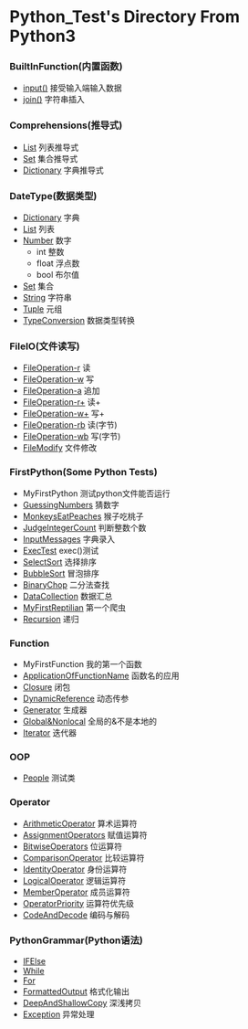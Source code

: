 # Python_Test's Directory From Python3

### BuiltInFunction(内置函数)
* [input()](https://github.com/wangshiz/Python_Test/blob/master/BuiltInFunction/input.py) 接受输入端输入数据
* [join()](https://github.com/wangshiz/Python_Test/blob/master/BuiltInFunction/join.py) 字符串插入

### Comprehensions(推导式)
* [List](https://github.com/wangshiz/Python_Test/blob/master/Comprehensions/List.py) 列表推导式
* [Set](https://github.com/wangshiz/Python_Test/blob/master/Comprehensions/Set.py) 集合推导式
* [Dictionary](https://github.com/wangshiz/Python_Test/blob/master/Comprehensions/Dictionary.py) 字典推导式

### DateType(数据类型)
* [Dictionary](https://github.com/wangshiz/Python_Test/blob/master/DataType/Dictionary.py) 字典
* [List](https://github.com/wangshiz/Python_Test/blob/master/DataType/List.py) 列表
* [Number](https://github.com/wangshiz/Python_Test/blob/master/DataType/Number.py) 数字
    * int 整数
    * float 浮点数
    * bool 布尔值
* [Set](https://github.com/wangshiz/Python_Test/blob/master/DataType/Set.py) 集合
* [String](https://github.com/wangshiz/Python_Test/blob/master/DataType/String.py) 字符串
* [Tuple](https://github.com/wangshiz/Python_Test/blob/master/DataType/Tuple.py) 元组
* [TypeConversion](https://github.com/wangshiz/Python_Test/blob/master/DataType/Tuple.py) 数据类型转换

### FileIO(文件读写)
* [FileOperation-r](https://github.com/wangshiz/Python_Test/blob/master/FileIO/FileOperation-r.py) 读
* [FileOperation-w](https://github.com/wangshiz/Python_Test/blob/master/FileIO/FileOperation-w.py) 写
* [FileOperation-a](https://github.com/wangshiz/Python_Test/blob/master/FileIO/FileOperation-a.py) 追加
* [FileOperation-r+](https://github.com/wangshiz/Python_Test/blob/master/FileIO/FileOperation-r+.py) 读+
* [FileOperation-w+](https://github.com/wangshiz/Python_Test/blob/master/FileIO/FileOperation-w+.py) 写+
* [FileOperation-rb](https://github.com/wangshiz/Python_Test/blob/master/FileIO/FileOperation-rb.py) 读(字节)
* [FileOperation-wb](https://github.com/wangshiz/Python_Test/blob/master/FileIO/FileOperation-wb.py) 写(字节)
* [FileModify](https://github.com/wangshiz/Python_Test/blob/master/FileIO/FileModify.py) 文件修改

### FirstPython(Some Python Tests)
* MyFirstPython 测试python文件能否运行
* [GuessingNumbers](https://github.com/wangshiz/Python_Test/blob/master/FirstPython/GuessingNumbers.py) 猜数字
* [MonkeysEatPeaches](https://github.com/wangshiz/Python_Test/blob/master/FirstPython/MonkeysEatPeaches.py) 猴子吃桃子
* [JudgeIntegerCount](https://github.com/wangshiz/Python_Test/blob/master/FirstPython/JudgeIntegerCount.py) 判断整数个数
* [InputMessages](https://github.com/wangshiz/Python_Test/blob/master/FirstPython/InputMessages.py) 字典录入
* [ExecTest](https://github.com/wangshiz/Python_Test/blob/master/FirstPython/ExecTest.py) exec()测试
* [SelectSort](https://github.com/wangshiz/Python_Test/blob/master/FirstPython/SelectSort.py) 选择排序
* [BubbleSort](https://github.com/wangshiz/Python_Test/blob/master/FirstPython/BubbleSort.py) 冒泡排序
* [BinaryChop](https://github.com/wangshiz/Python_Test/blob/master/FirstPython/BinaryChop.py) 二分法查找
* [DataCollection](https://github.com/wangshiz/Python_Test/blob/master/FirstPython/DataCollection.py) 数据汇总
* [MyFirstReptilian](https://github.com/wangshiz/Python_Test/blob/master/FirstPython/MyFirstReptilian.py) 第一个爬虫
* [Recursion](https://github.com/wangshiz/Python_Test/blob/master/FirstPython/Recursion.py) 递归

### Function
* MyFirstFunction 我的第一个函数
* [ApplicationOfFunctionName](https://github.com/wangshiz/Python_Test/blob/master/Function/ApplicationOfFunctionName) 函数名的应用
* [Closure](https://github.com/wangshiz/Python_Test/blob/master/Function/Closure.py) 闭包
* [DynamicReference](https://github.com/wangshiz/Python_Test/blob/master/Function/DynamicReference.py) 动态传参
* [Generator](https://github.com/wangshiz/Python_Test/blob/master/Function/Generator.py) 生成器
* [Global&Nonlocal](https://github.com/wangshiz/Python_Test/blob/master/Function/Global&Nonlocal.py) 全局的&不是本地的
* [Iterator](https://github.com/wangshiz/Python_Test/blob/master/Function/Iterator.py) 迭代器

### OOP
* [People](https://github.com/wangshiz/Python_Test/blob/master/OOP/People.py) 测试类

### Operator
* [ArithmeticOperator](https://github.com/wangshiz/Python_Test/blob/master/Operator/ArithmeticOperator.py) 算术运算符
* [AssignmentOperators](https://github.com/wangshiz/Python_Test/blob/master/Operator/AssignmentOperators.py) 赋值运算符
* [BitwiseOperators](https://github.com/wangshiz/Python_Test/blob/master/Operator/BitwiseOperators.py) 位运算符
* [ComparisonOperator](https://github.com/wangshiz/Python_Test/blob/master/Operator/ComparisonOperator.py) 比较运算符
* [IdentityOperator](https://github.com/wangshiz/Python_Test/blob/master/Operator/IdentityOperator.py) 身份运算符
* [LogicalOperator](https://github.com/wangshiz/Python_Test/blob/master/Operator/LogicalOperator.py) 逻辑运算符
* [MemberOperator](https://github.com/wangshiz/Python_Test/blob/master/Operator/MemberOperator.py) 成员运算符
* [OperatorPriority](https://github.com/wangshiz/Python_Test/blob/master/Operator/OperatorPriority.py) 运算符优先级
* [CodeAndDecode](https://github.com/wangshiz/Python_Test/blob/master/Operator/CodeAndDecode.py) 编码与解码

### PythonGrammar(Python语法)
* [IFElse](https://github.com/wangshiz/Python_Test/blob/master/PythonGrammar/IfElse.py)
* [While](https://github.com/wangshiz/Python_Test/blob/master/PythonGrammar/While.py)
* [For](https://github.com/wangshiz/Python_Test/blob/master/PythonGrammar/For.py)
* [FormattedOutput](https://github.com/wangshiz/Python_Test/blob/master/PythonGrammar/FormattedOutput.py) 格式化输出
* [DeepAndShallowCopy](https://github.com/wangshiz/Python_Test/blob/master/PythonGrammar/DeepAndShallowCopy.py) 深浅拷贝
* [Exception](https://github.com/wangshiz/Python_Test/blob/master/PythonGrammar/Exception.py) 异常处理